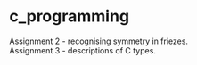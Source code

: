 # c_programming

Assignment 2 - recognising symmetry in friezes.  
Assignment 3 - descriptions of C types.
